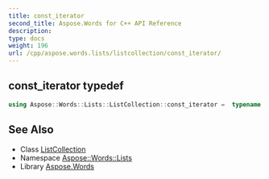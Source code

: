 ```yaml
---
title: const_iterator
second_title: Aspose.Words for C++ API Reference
description: 
type: docs
weight: 196
url: /cpp/aspose.words.lists/listcollection/const_iterator/
---
```

## const_iterator typedef




```cpp
using Aspose::Words::Lists::ListCollection::const_iterator =  typename iterator_holder_type::const_iterator
```

## See Also

* Class [ListCollection](../)
* Namespace [Aspose::Words::Lists](../../)
* Library [Aspose.Words](../../../)
